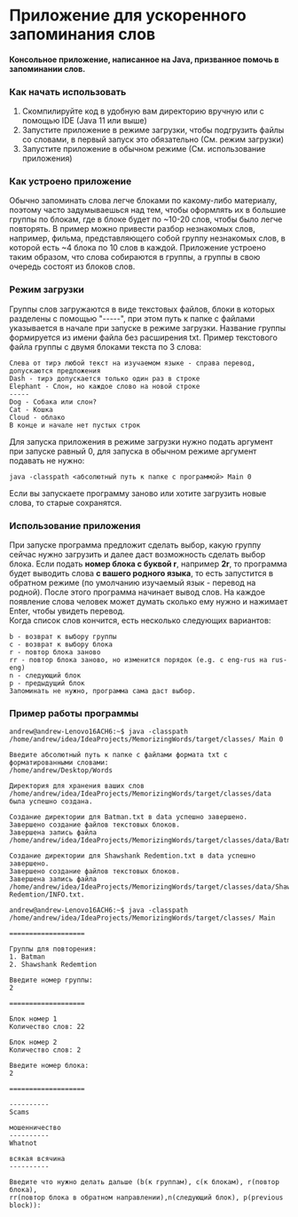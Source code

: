# Приложение для ускоренного запоминания слов
#### Консольное приложение, написанное на Java, призванное помочь в запоминании слов.
### Как начать использовать 
1) Скомпилируйте код в удобную вам директорию вручную или с помощью IDE (Java 11 или выше)
2) Запустите приложение в режиме загрузки, чтобы подгрузить файлы со словами, в первый 
запуск это обязательно (См. режим загрузки)
3) Запустите приложение в обычном режиме (См. использование приложения)

### Как устроено приложение
Обычно запоминать слова легче блоками по какому-либо материалу, поэтому часто задумываешься над
тем, чтобы оформлять их в большие группы по блокам, где в блоке будет по ~10-20 слов, чтобы было легче 
повторять. В пример можно привести разбор незнакомых слов, например, фильма, представляющего собой 
группу незнакомых слов, в которой есть ~4 блока по 10 слов в каждой. Приложение устроено таким 
образом, что слова собираются в группы, а группы в свою очередь состоят из блоков слов.

### Режим загрузки

Группы слов загружаются в виде текстовых файлов, блоки в которых разделены с помощью "-----", при 
этом путь к папке с файлами указывается в начале при запуске в режиме загрузки. Название группы 
формируется из имени файла без расширения txt. 
Пример текстового файла группы с двумя блоками текста по 3 слова:

    Слева от тирэ любой текст на изучаемом языке - справа перевод, допускаются предложения
    Dash - тирэ допускается только один раз в строке
    Elephant - Слон, но каждое слово на новой строке
    -----
    Dog - Собака или слон?
    Cat - Кошка
    Cloud - облако
    В конце и начале нет пустых строк
Для запуска приложения в режиме загрузки нужно подать аргумент при запуске равный 0, для запуска в 
обычном режиме аргумент подавать не нужно:
    
    java -classpath <абсолютный путь к папке с программой> Main 0
Если вы запускаете программу заново или хотите загрузить новые слова, то старые сохранятся.
### Использование приложения

При запуске программа предложит сделать выбор, какую группу сейчас нужно загрузить и далее 
даст возможность сделать выбор блока. Если подать **номер блока с буквой r**, например **2r**, то 
программа будет выводить слова **с вашего родного языка**, то есть запустится в обратном режиме 
(по умолчанию изучаемый язык - перевод на родной). После этого программа начинает вывод слов.
На каждое появление слова человек может думать сколько ему нужно и нажимает Enter, чтобы увидеть перевод.  
Когда список слов кончится, есть несколько следующих вариантов:
    
    b - возврат к выбору группы
    c - возврат к выбору блока
    r - повтор блока заново
    rr - повтор блока заново, но изменится порядок (e.g. с eng-rus на rus-eng)
    n - следующий блок
    p - предыдущий блок
    Запоминать не нужно, программа сама даст выбор.

### Пример работы программы
    andrew@andrew-Lenovo16ACH6:~$ java -classpath 
    /home/andrew/idea/IdeaProjects/MemorizingWords/target/classes/ Main 0
    
    Введите aбсолютный путь к папке с файлами формата txt с форматированными словами:
    /home/andrew/Desktop/Words
    
    Директория для хранения ваших слов 
    /home/andrew/idea/IdeaProjects/MemorizingWords/target/classes/data была успешно создана.

    Создание директории для Batman.txt в data успешно завершено.
    Завершено создание файлов текстовых блоков.
    Завершена запись файла /home/andrew/idea/IdeaProjects/MemorizingWords/target/classes/data/Batman/INFO.txt.

    Создание директории для Shawshank Redemtion.txt в data успешно завершено.
    Завершено создание файлов текстовых блоков.
    Завершена запись файла /home/andrew/idea/IdeaProjects/MemorizingWords/target/classes/data/Shawshank Redemtion/INFO.txt.

    andrew@andrew-Lenovo16ACH6:~$ java -classpath 
    /home/andrew/idea/IdeaProjects/MemorizingWords/target/classes/ Main
    
    ===================
    
    Группы для повторения:
    1. Batman
    2. Shawshank Redemtion

    Введите номер группы:
    2

    ===================

    Блок номер 1
    Количество слов: 22
    
    Блок номер 2
    Количество слов: 2
    
    Введите номер блока:
    2

    ===================

    ----------
    Scams
    
    мошенничество
    ----------
    Whatnot
    
    всякая всячина
    ----------
    
    Введите что нужно делать дальше (b(к группам), c(к блокам), r(повтор блока),
    rr(повтор блока в обратном направлении),n(следующий блок), p(previous block)):
